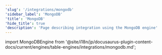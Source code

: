 ```yaml
---
'slug': '/integrations/mongodb'
'sidebar_label': 'MongoDB'
'title': 'MongoDB'
'hide_title': true
'description': 'Page describing integration using the MongoDB engine'
---
```


import MongoDBEngine from '@site/i18n/jp/docusaurus-plugin-content-docs/current/engines/table-engines/integrations/mongodb.md';

<MongoDBEngine/>
